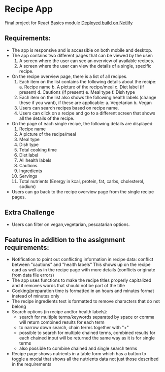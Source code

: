 # Recipe App

Final project for React Basics module
[Deployed build on Netlify](https://wrapptl.netlify.app/)

## Requirements:

- The app is responsive and is accessible on both mobile and desktop.
- The app contains two different pages that can be viewed by the user:
  1. A screen where the user can see an overview of available recipes.
  2. A screen where the user can view the details of a single, specific recipe.
- On the recipe overview page, there is a list of all recipes.
  1. Each item on the list contains the following details about the recipe:
     a. Recipe name
     b. A picture of the recipe/meal
     c. Diet label (if present)
     d. Cautions (if present)
     e. Meal type
     f. Dish type
  2. Each item on the list also shows the following health labels (change these if you want), if these are applicable:
     a. Vegetarian
     b. Vegan
  3. Users can search recipes based on recipe name.
  4. Users can click on a recipe and go to a different screen that shows all the details of the recipe.
- On the page of each single recipe, the following details are displayed:
  1. Recipe name
  2. A picture of the recipe/meal
  3. Meal type
  4. Dish type
  5. Total cooking time
  6. Diet label
  7. All health labels
  8. Cautions
  9. Ingredients
  10. Servings
  11. Total nutrients (Energy in kcal, protein, fat, carbs, cholesterol, sodium)
- Users can go back to the recipe overview page from the single recipe pages.

## Extra Challenge

- Users can filter on vegan,vegetarian, pescatarian options.

## Features in addition to the assignment requirements:

- Notification to point out conflicting information in recipe data: conflict between "cautions" and "health labels"
  This shows up on the recipe card as well as in the recipe page with more details (conflicts originate from data file errors)
- The app uses functions to make the recipe titles properly capitalized and it removes words that should not be part of the title
- Cooking/preparation time is formatted in an hours and minutes format instead of minutes only
- The recipe ingredients text is formatted to remove characters that do not belong
- Search options (in recipe and/or health labels):
  - search for multiple terms/keywords separated by space or comma will return combined results for each term
  - to narrow down search, chain terms together with "+"
  - possible to search for multiple chained terms, combined results for each chained input will be returned the same way as it is for single terms
  - also possible to combine chained and single search terms
- Recipe page shows nutrients in a table form which has a button to toggle a modal that shows all the nutrients data not just those described in the requirements
